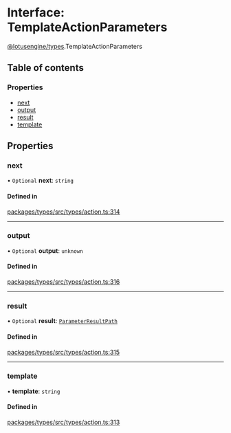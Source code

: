 # Interface: TemplateActionParameters

[@lotusengine/types](../wiki/@lotusengine.types).TemplateActionParameters

## Table of contents

### Properties

- [next](../wiki/@lotusengine.types.TemplateActionParameters#next)
- [output](../wiki/@lotusengine.types.TemplateActionParameters#output)
- [result](../wiki/@lotusengine.types.TemplateActionParameters#result)
- [template](../wiki/@lotusengine.types.TemplateActionParameters#template)

## Properties

### next

• `Optional` **next**: `string`

#### Defined in

[packages/types/src/types/action.ts:314](https://github.com/lotusengine/sdk/blob/fdb90a3/packages/types/src/types/action.ts#L314)

___

### output

• `Optional` **output**: `unknown`

#### Defined in

[packages/types/src/types/action.ts:316](https://github.com/lotusengine/sdk/blob/fdb90a3/packages/types/src/types/action.ts#L316)

___

### result

• `Optional` **result**: [`ParameterResultPath`](../wiki/@lotusengine.types#parameterresultpath)

#### Defined in

[packages/types/src/types/action.ts:315](https://github.com/lotusengine/sdk/blob/fdb90a3/packages/types/src/types/action.ts#L315)

___

### template

• **template**: `string`

#### Defined in

[packages/types/src/types/action.ts:313](https://github.com/lotusengine/sdk/blob/fdb90a3/packages/types/src/types/action.ts#L313)
